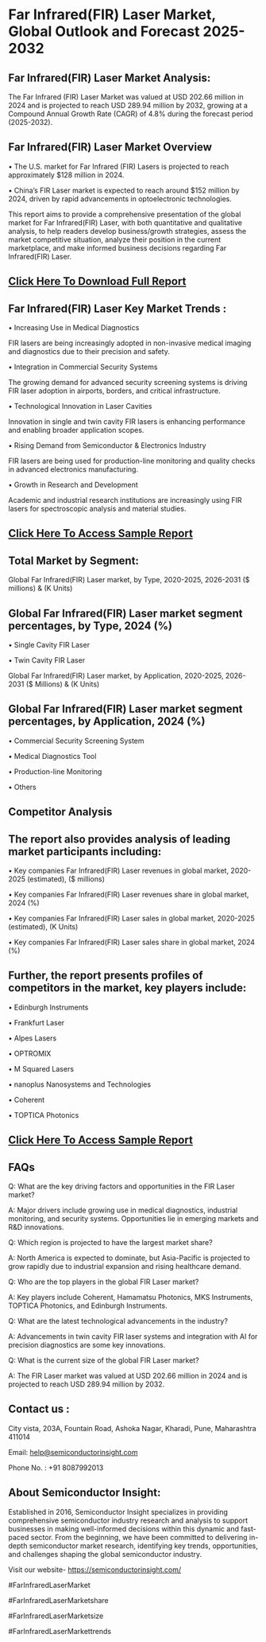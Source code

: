Far Infrared(FIR) Laser Market, Global Outlook and Forecast 2025-2032
=
Far Infrared(FIR) Laser Market Analysis:
-
The Far Infrared (FIR) Laser Market was valued at USD 202.66 million in 2024 and is projected to reach USD 289.94 million by 2032, growing at a Compound Annual Growth Rate (CAGR) of 4.8% during the forecast period (2025-2032).

Far Infrared(FIR) Laser Market Overview
-
•	The U.S. market for Far Infrared (FIR) Lasers is projected to reach approximately $128 million in 2024.

•	China’s FIR Laser market is expected to reach around $152 million by 2024, driven by rapid advancements in optoelectronic technologies.

This report aims to provide a comprehensive presentation of the global market for Far Infrared(FIR) Laser, with both quantitative and qualitative analysis, to help readers develop business/growth strategies, assess the market competitive situation, analyze their position in the current marketplace, and make informed business decisions regarding Far Infrared(FIR) Laser.

[Click Here To Download Full Report](https://semiconductorinsight.com/report/far-infraredfir-laser-market/)
-
 Far Infrared(FIR) Laser Key Market Trends  :
-
•	Increasing Use in Medical Diagnostics

FIR lasers are being increasingly adopted in non-invasive medical imaging and diagnostics due to their precision and safety.

•	Integration in Commercial Security Systems

The growing demand for advanced security screening systems is driving FIR laser adoption in airports, borders, and critical infrastructure.

•	Technological Innovation in Laser Cavities

Innovation in single and twin cavity FIR lasers is enhancing performance and enabling broader application scopes.

•	Rising Demand from Semiconductor & Electronics Industry

FIR lasers are being used for production-line monitoring and quality checks in advanced electronics manufacturing.

•	Growth in Research and Development

Academic and industrial research institutions are increasingly using FIR lasers for spectroscopic analysis and material studies.

[Click Here To Access Sample Report](https://semiconductorinsight.com/download-sample-report/?product_id=88115)
-
Total Market by Segment:
-
Global Far Infrared(FIR) Laser market, by Type, 2020-2025, 2026-2031 ($ millions) & (K Units)

Global Far Infrared(FIR) Laser market segment percentages, by Type, 2024 (%)
-
•	Single Cavity FIR Laser

•	Twin Cavity FIR Laser

Global Far Infrared(FIR) Laser market, by Application, 2020-2025, 2026-2031 ($ Millions) & (K Units)

Global Far Infrared(FIR) Laser market segment percentages, by Application, 2024 (%)
-
•	Commercial Security Screening System

•	Medical Diagnostics Tool

•	Production-line Monitoring

•	Others

Competitor Analysis
-
The report also provides analysis of leading market participants including:
-
•	Key companies Far Infrared(FIR) Laser revenues in global market, 2020-2025 (estimated), ($ millions)

•	Key companies Far Infrared(FIR) Laser revenues share in global market, 2024 (%)

•	Key companies Far Infrared(FIR) Laser sales in global market, 2020-2025 (estimated), (K Units)

•	Key companies Far Infrared(FIR) Laser sales share in global market, 2024 (%)

Further, the report presents profiles of competitors in the market, key players include:
-
•	Edinburgh Instruments

•	Frankfurt Laser

•	Alpes Lasers

•	OPTROMIX

•	M Squared Lasers

•	nanoplus Nanosystems and Technologies

•	Coherent

•	TOPTICA Photonics

[Click Here To Access Sample Report](https://semiconductorinsight.com/download-sample-report/?product_id=88115)
-
FAQs
-
Q: What are the key driving factors and opportunities in the FIR Laser market?

A: Major drivers include growing use in medical diagnostics, industrial monitoring, and security systems. Opportunities lie in emerging markets and R&D innovations.

Q: Which region is projected to have the largest market share?

A: North America is expected to dominate, but Asia-Pacific is projected to grow rapidly due to industrial expansion and rising healthcare demand.

Q: Who are the top players in the global FIR Laser market?

A: Key players include Coherent, Hamamatsu Photonics, MKS Instruments, TOPTICA Photonics, and Edinburgh Instruments.

Q: What are the latest technological advancements in the industry?

A: Advancements in twin cavity FIR laser systems and integration with AI for precision diagnostics are some key innovations.

Q: What is the current size of the global FIR Laser market?

A: The FIR Laser market was valued at USD 202.66 million in 2024 and is projected to reach USD 289.94 million by 2032.

Contact us : 
-
City vista, 203A, Fountain Road, Ashoka Nagar, Kharadi, Pune, Maharashtra 411014

Email: help@semiconductorinsight.com

Phone No. : +91 8087992013

About Semiconductor Insight:
-
Established in 2016, Semiconductor Insight specializes in providing comprehensive semiconductor industry research and analysis to support businesses in making well-informed decisions within this dynamic and fast-paced sector. From the beginning, we have been committed to delivering in-depth semiconductor market research, identifying key trends, opportunities, and challenges shaping the global semiconductor industry.

Visit our website- https://semiconductorinsight.com/

#FarInfraredLaserMarket 

#FarInfraredLaserMarketshare

#FarInfraredLaserMarketsize

#FarInfraredLaserMarkettrends 
 
 

